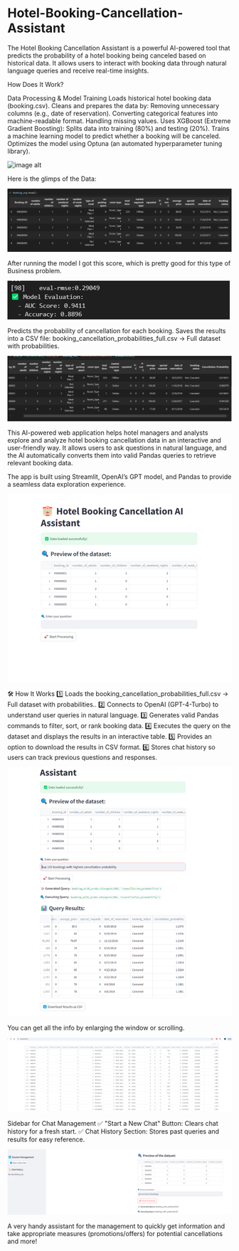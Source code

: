 # Hotel-Booking-Cancellation-Assistant

The Hotel Booking Cancellation Assistant is a powerful AI-powered tool that predicts the probability of a hotel booking being canceled based on historical data. It allows users to interact with booking data through natural language queries and receive real-time insights.

How Does It Work?

 Data Processing & Model Training
Loads historical hotel booking data (booking.csv).
Cleans and prepares the data by:
Removing unnecessary columns (e.g., date of reservation).
Converting categorical features into machine-readable format.
Handling missing values.
Uses XGBoost (Extreme Gradient Boosting):
Splits data into training (80%) and testing (20%).
Trains a machine learning model to predict whether a booking will be canceled.
Optimizes the model using Optuna (an automated hyperparameter tuning library).

![image alt]()

Here is the glimps of the Data:

![image alt](https://github.com/boprosv/Hotel-Booking-Cancellation-Assistant/blob/main/Screenshot%202025-02-05%20123552.png?raw=true)

After running the model I got this score, which is pretty good for this type of Business problem.

![image alt](https://github.com/boprosv/Hotel-Booking-Cancellation-Assistant/blob/main/Screenshot%202025-02-05%20125329.png?raw=true)


Predicts the probability of cancellation for each booking.
Saves the results into a CSV file:
booking_cancellation_probabilities_full.csv → Full dataset with probabilities.

![image alt](https://github.com/boprosv/Hotel-Booking-Cancellation-Assistant/blob/main/Screenshot%202025-02-05%20130930.png?raw=true)


This AI-powered web application helps hotel managers and analysts explore and analyze hotel booking cancellation data in an interactive and user-friendly way. It allows users to ask questions in natural language, and the AI automatically converts them into valid Pandas queries to retrieve relevant booking data.

The app is built using Streamlit, OpenAI’s GPT model, and Pandas to provide a seamless data exploration experience.

![image alt](https://github.com/boprosv/Hotel-Booking-Cancellation-Assistant/blob/main/Screenshot%202025-02-05%20135428.png?raw=true)

🛠 How It Works
1️⃣ Loads the booking_cancellation_probabilities_full.csv → Full dataset with probabilities..
2️⃣ Connects to OpenAI (GPT-4-Turbo) to understand user queries in natural language.
3️⃣ Generates valid Pandas commands to filter, sort, or rank booking data.
4️⃣ Executes the query on the dataset and displays the results in an interactive table.
5️⃣ Provides an option to download the results in CSV format.
6️⃣ Stores chat history so users can track previous questions and responses.

![image alt](https://github.com/boprosv/Hotel-Booking-Cancellation-Assistant/blob/main/Screenshot%202025-02-05%20133007.png?raw=true)

You can get all the info by enlarging the window or scrolling.

![image alt](https://github.com/boprosv/Hotel-Booking-Cancellation-Assistant/blob/main/Screenshot%202025-02-05%20133058.png?raw=true)


 Sidebar for Chat Management
✅ "Start a New Chat" Button: Clears chat history for a fresh start.
✅ Chat History Section: Stores past queries and results for easy reference.

![image alt](https://github.com/boprosv/Hotel-Booking-Cancellation-Assistant/blob/main/Screenshot%202025-02-05%20141141.png?raw=true)


A very handy assistant for the management to quickly get information and take appropriate measures (promotions/offers) for potential cancellations and more!
